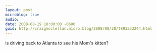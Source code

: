 ```yaml
---
layout: post
microblog: true
audio: 
date: 2008-08-19 18:00:00 -0600
guid: http://craigmcclellan.micro.blog/2008/08/20/t893353244.html
---
```

is driving back to Atlanta to see his Mom's kitten?
